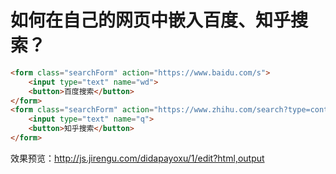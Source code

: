 # 如何在自己的网页中嵌入百度、知乎搜索？

```html
<form class="searchForm" action="https://www.baidu.com/s">
    <input type="text" name="wd">
    <button>百度搜索</button>
</form>
<form class="searchForm" action="https://www.zhihu.com/search?type=content">
    <input type="text" name="q">
    <button>知乎搜索</button>
</form>
```

效果预览：http://js.jirengu.com/didapayoxu/1/edit?html,output